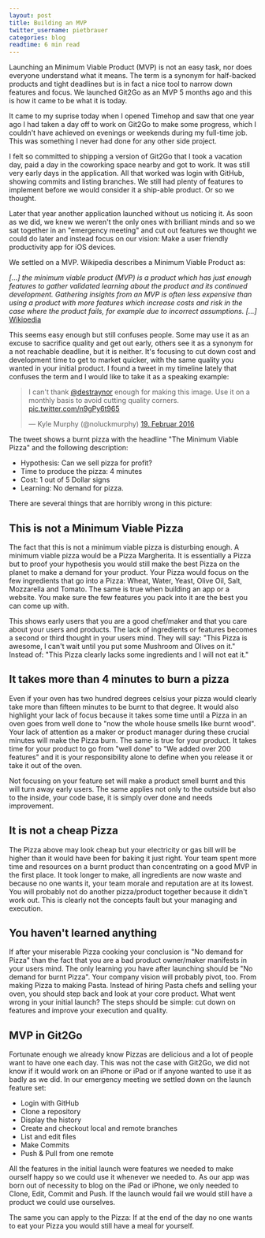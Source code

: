 ```yaml
---
layout: post
title: Building an MVP
twitter_username: pietbrauer
categories: blog
readtime: 6 min read
---
```


Launching an Minimum Viable Product (MVP) is not an easy task, nor does everyone understand what it means. The term is a synonym for half-backed products and tight deadlines but is in fact a nice tool to narrow down features and focus. We launched Git2Go as an MVP 5 months ago and this is how it came to be what it is today.


It came to my suprise today when I opened Timehop and saw that one year ago I had taken a day off to work on Git2Go to make some progress, which I couldn't have achieved on evenings or weekends during my full-time job. This was something I never had done for any other side project. 

I felt so committed to shipping a version of Git2Go that I took a vacation day, paid a day in the coworking space nearby and got to work. It was still very early days in the application. All that worked was login with GitHub, showing commits and listing branches. We still had plenty of features to implement before we would consider it a ship-able product. Or so we thought.

Later that year another application launched without us noticing it. As soon as we did, we knew we weren't the only ones with brilliant minds and so we sat together in an "emergency meeting" and cut out features we thought we could do later and instead focus on our vision: Make a user friendly productivity app for iOS devices.

We settled on a MVP. Wikipedia describes a Minimum Viable Product as:

*[...] the minimum viable product (MVP) is a product which has just enough features to gather validated learning about the product and its continued development. Gathering insights from an MVP is often less expensive than using a product with more features which increase costs and risk in the case where the product fails, for example due to incorrect assumptions. [...]* [Wikipedia][1]

This seems easy enough but still confuses people. Some may use it as an excuse to sacrifice quality and get out early, others see it as a synonym for a not reachable deadline, but it is neither.
It's focusing to cut down cost and development time to get to market quicker, with the same quality you wanted in your initial product.
I found a tweet in my timeline lately that confuses the term and I would like to take it as a speaking example:

<blockquote class="twitter-tweet" data-lang="de"><p lang="en" dir="ltr">I can&#39;t thank <a href="https://twitter.com/destraynor">@destraynor</a> enough for making this image. Use it on a monthly basis to avoid cutting quality corners. <a href="https://t.co/n9gPy6t965">pic.twitter.com/n9gPy6t965</a></p>&mdash; Kyle Murphy (@noluckmurphy) <a href="https://twitter.com/noluckmurphy/status/700695023428325376">19. Februar 2016</a></blockquote> <script async src="//platform.twitter.com/widgets.js" charset="utf-8"></script>

The tweet shows a burnt pizza with the headline "The Minimum Viable Pizza" and the following description:

* Hypothesis: Can we sell pizza for profit?
* Time to produce the pizza: 4 minutes
* Cost: 1 out of 5 Dollar signs
* Learning: No demand for pizza.

There are several things that are horribly wrong in this picture:

## This is not a Minimum Viable Pizza

The fact that this is not a minimum viable pizza is disturbing enough. A minimum viable pizza would be a Pizza Margherita. It is essentially a Pizza but to proof your hypothesis you would still make the best Pizza on the planet to make a demand for your product. Your Pizza would focus on the few ingredients that go into a Pizza: Wheat, Water, Yeast, Olive Oil, Salt, Mozzarella and Tomato. The same is true when building an app or a website. You make sure the few features you pack into it are the best you can come up with. 

This shows early users that you are a good chef/maker and that you care about your users and products. The lack of ingredients or features becomes a second or third thought in your users mind. They will say: "This Pizza is awesome, I can't wait until you put some Mushroom and Olives on it." Instead of: "This Pizza clearly lacks some ingredients and I will not eat it."

## It takes more than 4 minutes to burn a pizza

Even if your oven has two hundred degrees celsius your pizza would clearly take more than fifteen minutes to be burnt to that degree. It would also highlight your lack of focus because it takes some time until a Pizza in an oven goes from well done to "now the whole house smells like burnt wood". 
Your lack of attention as a maker or product manager during these crucial minutes will make the Pizza burn. 
The same is true for your product. It takes time for your product to go from "well done" to "We added over 200 features" and it is your responsibility alone to define when you release it or take it out of the oven. 

Not focusing on your feature set will make a product smell burnt and this will turn away early users. The same applies not only to the outside but also to the inside, your code base, it is simply over done and needs improvement.

## It is not a cheap Pizza

The Pizza above may look cheap but your electricity or gas bill will be higher than it would have been for baking it just right. Your team spent more time and resources on a burnt product than concentrating on a good MVP in the first place. It took longer to make, all ingredients are now waste and because no one wants it, your team morale and reputation are at its lowest. You will probably not do another pizza/product together because it didn't work out. This is clearly not the concepts fault but your managing and execution.

## You haven't learned anything

If after your miserable Pizza cooking your conclusion is "No demand for Pizza" than the fact that you are a bad product owner/maker manifests in your users mind.
The only learning you have after launching should be "No demand for burnt Pizza". Your company vision will probably pivot, too. From making Pizza to making Pasta.
Instead of hiring Pasta chefs and selling your oven, you should step back and look at your core product. What went wrong in your initial launch? The steps should be simple: cut down on features and improve your execution and quality.

## MVP in Git2Go

Fortunate enough we already know Pizzas are delicious and a lot of people want to have one each day. This was not the case with Git2Go, we did not know if it would work on an iPhone or iPad or if anyone wanted to use it as badly as we did. In our emergency meeting we settled down on the launch feature set:

- Login with GitHub
- Clone a repository
- Display the history
- Create and checkout local and remote branches
- List and edit files
- Make Commits
- Push & Pull from one remote

All the features in the initial launch were features we needed to make ourself happy so we could use it whenever we needed to. As our app was born out of necessity to blog on the iPad or iPhone, we only needed to Clone, Edit, Commit and Push. If the launch would fail we would still have a product we could use ourselves. 

The same you can apply to the Pizza: If at the end of the day no one wants to eat your Pizza you would still have a meal for yourself.

[1]:	https://en.m.wikipedia.org/wiki/Minimum_viable_product